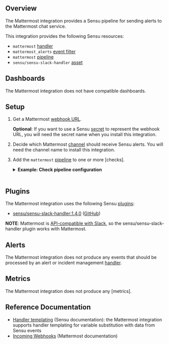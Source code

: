 ## Overview

<!-- Sensu Integration description; supports markdown -->

The Mattermost integration provides a Sensu pipeline for sending alerts to the Mattermost chat service.

<!-- Provide a high level overview of the integration contents (e.g. checks, filters, mutators, handlers, assets, etc) -->

This integration provides the following Sensu resources:

* `mattermost` [handler]
* `mattermost_alerts` [event filter]
* `mattermost` [pipeline]
* `sensu/sensu-slack-handler` [asset]

## Dashboards

<!-- List of supported dashboards w/ screenshots (supports png, jpeg, and gif images; relative paths only; e.g. `![](img/dashboard-1.png)` )-->

The Mattermost integration does not have compatible dashboards.

## Setup

<!-- Sensu Integration setup instructions, including Sensu agent configuration and external component configuration -->
<!-- EXAMPLE: what configuration (if any) is required in a third-party service to enable monitoring? -->

1. Get a Mattermost [webhook URL][Incoming Webhooks].

   **Optional**: If you want to use a Sensu [secret] to represent the webhook URL, you will need the secret name when you install this integration.

1. Decide which Mattermost [channel] should receive Sensu alerts. You will need the channel name to install this integration.

1. Add the `mattermost` [pipeline] to one or more [checks].

   <details><summary><strong>Example: Check pipeline configuration</strong></summary>

   ```yaml
   spec:
     pipelines:
       - api_version: core/v2
         type: Pipeline
         name: mattermost
   ```

   </details>
   <br>

## Plugins

<!-- Links to any Sensu Integration dependencies (i.e. Sensu Plugins) -->

The Mattermost integration uses the following Sensu [plugins]:

- [sensu/sensu-slack-handler:1.4.0][slack-plugin-bonsai] ([GitHub][slack-plugin-github])

**NOTE**: Mattermost is [API-compatible with Slack], so the sensu/sensu-slack-handler plugin works with Mattermost.

## Alerts

<!-- List of all alerts generated by this integration. -->

The Mattermost integration does not produce any events that should be processed by an alert or incident management [handler].

## Metrics

<!-- List of all metrics or events collected by this integration. -->

The Mattermost integration does not produce any [metrics].

## Reference Documentation

<!-- Please provide links to any relevant reference documentation to help users learn more and/or troubleshoot this integration. -->

* [Handler templating][handler-templating] (Sensu documentation): the Mattermost integration supports handler templating for variable substitution with data from Sensu events
* [Incoming Webhooks] (Mattermost documentation)


<!-- Links -->
[asset]: https://docs.sensu.io/sensu-go/latest/plugins/assets/
[annotation]: https://docs.sensu.io/sensu-go/latest/observability-pipeline/observe-schedule/agent/#general-configuration-flags
[plugins]: https://docs.sensu.io/sensu-go/latest/plugins/
[handler]: https://docs.sensu.io/sensu-go/latest/observability-pipeline/observe-process/handlers/
[tokens]: https://docs.sensu.io/sensu-go/latest/observability-pipeline/observe-schedule/tokens/
[handler-templating]: https://docs.sensu.io/sensu-go/latest/observability-pipeline/observe-process/handler-templates/
[pipeline]: https://docs.sensu.io/sensu-go/latest/observability-pipeline/observe-process/pipelines/
[Incoming Webhooks]: https://docs.mattermost.com/developer/webhooks-incoming.html
[slack-plugin-bonsai]: https://bonsai.sensu.io/assets/sensu/sensu-slack-handler
[slack-plugin-github]: https://github.com/sensu/sensu-slack-handler
[event filter]: https://docs.sensu.io/sensu-go/latest/observability-pipeline/observe-filter/filters/
[API-compatible with Slack]: https://docs.mattermost.com/developer/webhooks-incoming.html#slack-compatibility
[secret]: https://docs.sensu.io/sensu-go/latest/reference/secrets/
[channel]: https://docs.mattermost.com/guides/channels.html
